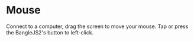 # Mouse

Connect to a computer, drag the screen to move your mouse. Tap or press the BangleJS2's button to left-click.
